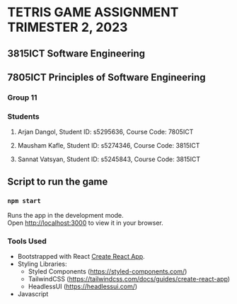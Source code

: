 # TETRIS GAME ASSIGNMENT TRIMESTER 2, 2023

## 3815ICT Software Engineering
## 7805ICT Principles of Software Engineering

### Group 11

<!-- Students:
Arjan Dangol (s5295636)
Mausham Kafle ()
Sannat Vatsyan () -->

### Students
1. Arjan Dangol, Student ID: s5295636, Course Code: 7805ICT 

2. Mausham Kafle, Student ID: s5274346, Course Code: 3815ICT 

3. Sannat Vatsyan, Student ID: s5245843, Course Code: 3815ICT


## Script to run the game

### `npm start`

Runs the app in the development mode.\
Open [http://localhost:3000](http://localhost:3000) to view it in your browser.

### Tools Used

- Bootstrapped with React [Create React App](https://github.com/facebook/create-react-app).
- Styling Libraries:
  - Styled Components (https://styled-components.com/)
  - TailwindCSS (https://tailwindcss.com/docs/guides/create-react-app)
  - HeadlessUI (https://headlessui.com/)
- Javascript
